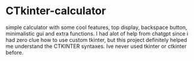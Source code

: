 # CTkinter-calculator
simple calculator with some cool features, top display, backspace button, minimalistic gui and extra functions. I had alot of help from chatgpt since i had zero clue how to use custom tkinter, but this project definitely helped me understand the CTKINTER syntaxes. Ive never used tkinter or ctkinter before.
